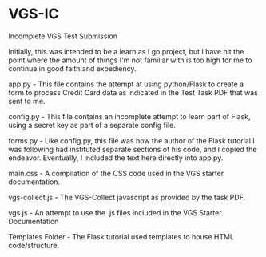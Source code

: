 # VGS-IC
 Incomplete VGS Test Submission

Initially, this was intended to be a learn as I go project, but I have hit the point where the amount of things I'm not familiar with is too high for me to continue in good faith and expediency.

app.py - This file contains the attempt at using python/Flask to create a form to process Credit Card data as indicated in the Test Task PDF that was sent to me.

config.py - This file contains an incomplete attempt to learn part of Flask, using a secret key as part of a separate config file.

forms.py - Like config.py, this file was how the author of the Flask tutorial I was following had instituted separate sections of his code, and I copied the endeavor.  Eventually, I included the text here directly into app.py.

main.css - A compilation of the CSS code used in the VGS starter documentation.

vgs-collect.js - The VGS-Collect javascript as provided by the task PDF.

vgs.js - An attempt to use the .js files included in the VGS Starter Documentation

Templates Folder - The Flask tutorial used templates to house HTML code/structure.